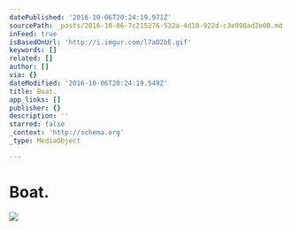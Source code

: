 ```yaml
---
datePublished: '2016-10-06T20:24:19.971Z'
sourcePath: _posts/2016-10-06-7c215276-532a-4d10-922d-c3e998ad2e00.md
inFeed: true
isBasedOnUrl: 'http://i.imgur.com/l7aO2bE.gif'
keywords: []
related: []
author: []
via: {}
dateModified: '2016-10-06T20:24:19.549Z'
title: Boat.
app_links: []
publisher: {}
description: ''
starred: false
_context: 'http://schema.org'
_type: MediaObject

---
```

# Boat.
![](https://imgflo.herokuapp.com/graph/2b2431f8e7ba7b0/07a97deba4d5d9488cf0951fa2f6bdae/noop.gif?input=http%3A%2F%2Fi.imgur.com%2Fl7aO2bE.gif)